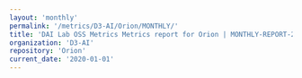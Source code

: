 ```yaml
---
layout: 'monthly'
permalink: '/metrics/D3-AI/Orion/MONTHLY/'
title: 'DAI Lab OSS Metrics Metrics report for Orion | MONTHLY-REPORT-2020-01-01'
organization: 'D3-AI'
repository: 'Orion'
current_date: '2020-01-01'
---
```

